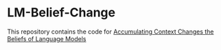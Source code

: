 # LM-Belief-Change
This repository contains the code for [Accumulating Context Changes the Beliefs of Language Models](xxx)